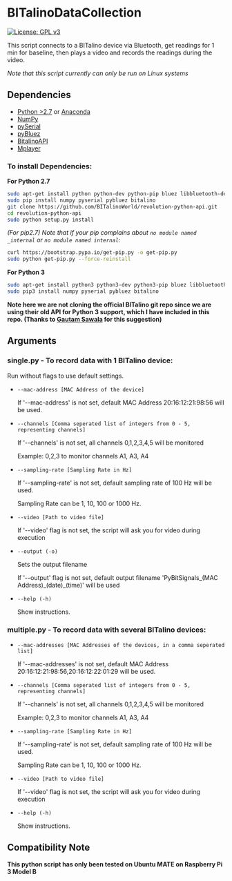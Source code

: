 # BITalinoDataCollection

[![License: GPL v3](https://img.shields.io/badge/License-GPL%20v3-blue.svg)](https://www.gnu.org/licenses/gpl-3.0)

This script connects to a BITalino device via Bluetooth, get readings for 1 min for baseline, then plays a video and records the readings during the video.

*Note that this script currently can only be run on Linux systems*

## Dependencies
* [Python >2.7](https://www.python.org/downloads/) or [Anaconda](https://www.continuum.io/downloads)
* [NumPy](https://pypi.python.org/pypi/numpy)
* [pySerial](https://pypi.python.org/pypi/pyserial)
* [pyBluez](https://pypi.python.org/pypi/PyBluez/)
* [BitalinoAPI](https://github.com/BITalinoWorld/revolution-python-api)
* [Mplayer](http://www.mplayerhq.hu)

### To install Dependencies:

**For Python 2.7**

```sh
sudo apt-get install python python-dev python-pip bluez libbluetooth-dev mplayer
sudo pip install numpy pyserial pybluez bitalino
git clone https://github.com/BITalinoWorld/revolution-python-api.git
cd revolution-python-api
sudo python setup.py install
```
*(For pip2.7) Note that if your pip complains about `no module named _internal` or `no module named internal`:*

```sh
curl https://bootstrap.pypa.io/get-pip.py -o get-pip.py
sudo python get-pip.py --force-reinstall
```

**For Python 3**
```sh
sudo apt-get install python3 python3-dev python3-pip bluez libbluetooth-dev mplayer
sudo pip3 install numpy pyserial pybluez bitalino
```

**Note here we are not cloning the official BITalino git repo since we are using their old API for Python 3 support, which I have included in this repo. (Thanks to [Gautam Sawala](https://github.com/gautamsawala) for this suggestion)**

## Arguments

### single.py - To record data with 1 BITalino device:

Run without flags to use default settings.

* `--mac-address [MAC Address of the device]`

    If '--mac-address' is not set, default MAC Address 20:16:12:21:98:56 will be used.

* `--channels [Comma seperated list of integers from 0 - 5, representing channels]`

    If '--channels' is not set, all channels 0,1,2,3,4,5 will be monitored

    Example: 0,2,3 to monitor channels A1, A3, A4

* `--sampling-rate [Sampling Rate in Hz]`

    If '--sampling-rate' is not set, default sampling rate of 100 Hz will be used.
 
    Sampling Rate can be 1, 10, 100 or 1000 Hz.

* `--video [Path to video file]`

    If '--video' flag is not set, the script will ask you for video during execution
    
* `--output (-o)`

   Sets the output filename
	
   If '--output' flag is not set, default output filename 'PyBitSignals_(MAC Address)\_(date)_(time)' will be used

* `--help (-h)`

    Show instructions.
    
### multiple.py - To record data with several BITalino devices:

* `--mac-addresses [MAC Addresses of the devices, in a comma seperated list]`

    If '--mac-addresses' is not set, default MAC Address 20:16:12:21:98:56,20:16:12:22:01:29 will be used.

* `--channels [Comma seperated list of integers from 0 - 5, representing channels]`

    If '--channels' is not set, all channels 0,1,2,3,4,5 will be monitored

    Example: 0,2,3 to monitor channels A1, A3, A4

* `--sampling-rate [Sampling Rate in Hz]`

    If '--sampling-rate' is not set, default sampling rate of 100 Hz will be used.
 
    Sampling Rate can be 1, 10, 100 or 1000 Hz.

* `--video [Path to video file]`

    If '--video' flag is not set, the script will ask you for video during execution

* `--help (-h)`

    Show instructions.

## Compatibility Note
**This python script has only been tested on Ubuntu MATE on Raspberry Pi 3 Model B**
